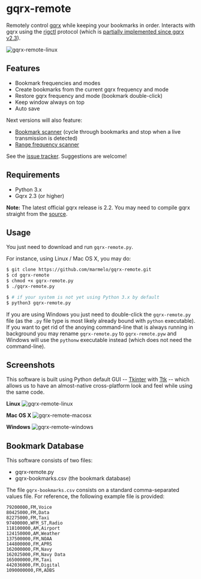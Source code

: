 gqrx-remote
===========

Remotely control [gqrx](http://gqrx.dk/) while keeping your bookmarks in order. Interacts with gqrx using the [rigctl](http://sourceforge.net/apps/mediawiki/hamlib/index.php?title=Documentation) protocol (which is [partially implemented since gqrx v2.3](http://gqrx.dk/doc/remote-control)).

![gqrx-remote-linux](http://defying.me/dl/gqrx-remote/gqrx-remote-linux.png)


Features
--

- Bookmark frequencies and modes
- Create bookmarks from the current gqrx frequency and mode
- Restore gqrx frequency and mode (bookmark double-click)
- Keep window always on top
- Auto save

Next versions will also feature:

- [Bookmark scanner](https://github.com/marmelo/gqrx-remote/issues/1) (cycle through bookmarks and stop when a live transmission is detected)
- [Range frequency scanner](https://github.com/marmelo/gqrx-remote/issues/2)

See the [issue tracker](https://github.com/marmelo/gqrx-remote/issues). Suggestions are welcome!


Requirements
---

- Python 3.x
- Gqrx 2.3 (or higher)

**Note:** The latest official gqrx release is 2.2. You may need to compile gqrx straight from the [source](https://github.com/csete/gqrx).


Usage
---

You just need to download and run ```gqrx-remote.py```.

For instance, using Linux / Mac OS X, you may do:

```bash
$ git clone https://github.com/marmelo/gqrx-remote.git
$ cd gqrx-remote
$ chmod +x gqrx-remote.py
$ ./gqrx-remote.py

$ # if your system is not yet using Python 3.x by default
$ python3 gqrx-remote.py
```

If you are using Windows you just need to double-click the ```gqrx-remote.py``` file (as the  ```.py``` file type is most likely already bound with ```python``` executable). If you want to get rid of the anoying command-line that is always running in background you may rename ```gqrx-remote.py``` to ```gqrx-remote.pyw``` and Windows will use the ```pythonw``` executable instead (which does not need the command-line).


Screenshots
---

This software is built using Python default GUI -- [Tkinter](https://docs.python.org/3/library/tkinter.html) with [Ttk](https://docs.python.org/3/library/tkinter.ttk.html) -- which allows us to have an almost-native cross-platform look and feel while using the same code.

**Linux**
![gqrx-remote-linux](http://defying.me/dl/gqrx-remote/gqrx-remote-linux.png)

**Mac OS X**
![gqrx-remote-macosx](http://defying.me/dl/gqrx-remote/gqrx-remote-macosx.png)

**Windows**
![gqrx-remote-windows](http://defying.me/dl/gqrx-remote/gqrx-remote-windows.png)


Bookmark Database
---

This software consists of two files:

- gqrx-remote.py
- gqrx-bookmarks.csv (the bookmark database)

The file ```gqrx-bookmarks.csv``` consists on a standard comma-separated values file. For reference, the following example file is provided:

```
79200000,FM,Voice
80425000,FM,Data
82275000,FM,Taxi
97400000,WFM_ST,Radio
118100000,AM,Airport
124150000,AM,Weather
137500000,FM,NOAA
144800000,FM,APRS
162000000,FM,Navy
162025000,FM,Navy Data
165000000,FM,Taxi
442036000,FM,Digital
1090000000,FM,ADBS
```
